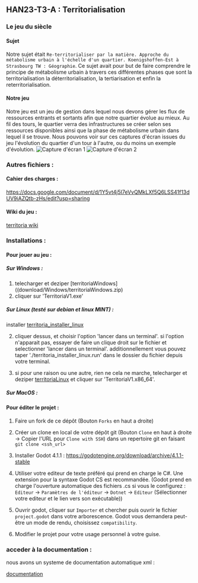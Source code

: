 ## HAN23-T3-A : Territorialisation

### Le jeu du siècle

#### Sujet

Notre sujet était `Re-territorialiser par la matière. Approche du métabolisme urbain à l'échelle d'un quartier. Koenigshoffen-Est à Strasbourg TW : Géographie`.
Ce sujet avait pour but de faire comprendre le principe de métabolisme urbain à travers ces différentes phases que sont la territorialisation la déterritorialisation, la tertiarisation et enfin la reterritorialisation.

#### Notre jeu

Notre jeu est un jeu de gestion dans lequel nous devons gérer les flux de ressources entrants et sortants afin que notre quartier évolue au mieux. Au fil des tours, le quartier verra des infrastructures se créer selon ses ressources disponibles ainsi que la phase de métabolisme urbain dans lequel il se trouve.
Nous pouvons voir sur ces captures d'écran issues du jeu l'évolution du quartier d'un tour à l'autre, ou du moins un exemple d'évolution.
![Capture d'écran 1](screens/ScreenInGame1.png "Quartier au tour 10")
![Capture d'écran 2](screens/ScreenInGame2.png "Quartier au tour 11")

### Autres fichiers : 

#### Cahier des charges : 

https://docs.google.com/document/d/1Y5vt4j5I7eVvQMkLXf5Q6LSS41f13dUV9iAZQtb-zHs/edit?usp=sharing

#### Wiki du jeu : 

[territoria wiki](wikiDescription.md)

### Installations :

#### Pour jouer au jeu : 

##### Sur Windows : 

1. telecharger et deziper [territoriaWindows]((download/Windows/territoriaWindows.zip)
2. cliquer sur 'TerritoriaV1.exe'

##### Sur Linux (testé sur debian et linux MINT) :

installer [territoria_installer_linux](download/Linux/territoria_installer_linux.run)

2. cliquer dessus, et choisir l'option 'lancer dans un terminal'. si l'option n'apparait pas, essayer de faire un clique droit sur le fichier et selectionner 'lancer dans un terminal'. additionnellement vous pouvez taper './territoria_installer_linux.run' dans le dossier du fichier depuis votre terminal.

3. si pour une raison ou une autre, rien ne cela ne marche, telecharger et deziper [territoriaLinux](download/Linux/territoriaLinux.zip)
et cliquer sur 'TerritoriaV1.x86_64'.
	
##### Sur MacOS : 

#### Pour éditer le projet : 

1. Faire un fork de ce dépôt (Bouton `Forks` en haut a droite)

2. Créer un clone en local de votre dépôt git (Bouton `Clone` en haut à droite -> Copier l'URL pour `Clone with SSH`)
dans un repertoire git en faisant `git clone <ssh_url>`

3. Installer Godot 4.1.1 : https://godotengine.org/download/archive/4.1.1-stable

4. Utiliser votre editeur de texte préféré qui prend en charge le C#. Une extension pour la syntaxe Godot CS est recommandée.
(Godot prend en charge l'ouverture automatique des fichiers .cs si vous le configurez :
`Editeur` -> `Paramètres de l'éditeur` -> `Dotnet` -> `Editeur` (Sélectionner votre editeur et le lien vers son exécutable))

5. Ouvrir godot, cliquer sur `Importer` et chercher puis ouvrir le fichier `project.godot` dans votre arborescence. 
Godot vous demandera peut-être un mode de rendu, choisissez `compatibility`.

6. Modifier le projet pour votre usage personnel à votre guise.

### acceder à la documentation : 

nous avons un systeme de documentation automatique xml :

[documentation]( TerritoriaV1/bin/Territoria.XML)
